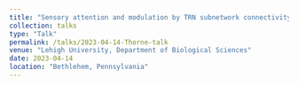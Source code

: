 ```yaml
---
title: "Sensory attention and modulation by TRN subnetwork connectivity"
collection: talks
type: "Talk"
permalink: /talks/2023-04-14-Thorne-talk
venue: "Lehigh University, Department of Biological Sciences"
date: 2023-04-14
location: "Bethlehem, Pennsylvania"
---
```


